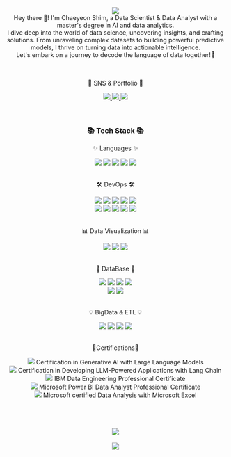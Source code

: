 

<div align=center>
	<img src="https://capsule-render.vercel.app/api?type=venom&color=6FC7E1&height=300&section=header&text=Chaeyeon's%20Github!&fontSize=90" />	
  <br>
  Hey there 👋! I'm Chaeyeon Shim, a Data Scientist & Data Analyst with a master's degree in AI and data analytics. 
  <br>
  I dive deep into the world of data science, uncovering insights, and crafting solutions. From unraveling complex datasets to building powerful predictive models, I thrive on turning data into actionable intelligence. 
<br>
Let's embark on a journey to decode the language of data together!🚀

</div>

<br>

<br>
<div align=center>
	<p>🎨 SNS & Portfolio 🎨</p>
</div>
<div align=center>
	<a href="https://www.linkedin.com/in/chaeyeonshim0930">
		<img src="https://img.shields.io/badge/LinkedIn-0A66C2?style=flat&logo=LinkedIn&logoColor=white" />
	</a>
	<a href="mailto:chaeyeon2367@gmail.com">
		<img src="https://img.shields.io/badge/Mail-30B980?style=flat&logo=Gmail&logoColor=white" />
	</a>
	<a href="https://www.instagram.com/chaeyeon__0930">
		<img src="https://img.shields.io/badge/Instagram-E4405F?style=flat&logo=Instagram&logoColor=white" />
	</a>
	<br>
</div>

<br>

<br>

<div align=center>
	<h3>📚 Tech Stack 📚</h3>
	<p>✨ Languages ✨</p>
</div>

<div align="center">
	<img src="https://img.shields.io/badge/Python-3776AB?style=flat&logo=Python&logoColor=white" />
	<img src="https://img.shields.io/badge/Tensorflow-FF6F00?style=flat&logo=Tensorflow&logoColor=white" />
	<img src="https://img.shields.io/badge/Pytorch-EE4C2C?style=flat&logo=Pytorch&logoColor=white" />
  <img src="https://img.shields.io/badge/Java-007396?style=flat&logo=Conda-Forge&logoColor=white" />
  <img src="https://img.shields.io/badge/LangChain-2563EB?style=flat&logo=Syncthing&logoColor=white" />  
</div>
<br>
<div align=center>
	<p>🛠 DevOps 🛠</p>
</div>
<div align=center>
	<img src="https://img.shields.io/badge/Pycharm-000000?style=flat&logo=Pycharm&logoColor=white" />
	<img src="https://img.shields.io/badge/Visual%20Studio%20Code-007ACC?style=flat&logo=VisualStudioCode&logoColor=white" />
	<img src="https://img.shields.io/badge/Streamlit-FF4B4B?style=flat&logo=Streamlit&logoColor=white" />
  	<img src="https://img.shields.io/badge/AWS Sagemaker-FF9900?style=flat&logo=Amazon EC2&logoColor=white" />
	<img src="https://img.shields.io/badge/Flask-000000?style=flat&logo=Flask&logoColor=white" />
	<br>
	<img src="https://img.shields.io/badge/Google%20Cloud%20Composer-4285F4?style=flat&logo=Google Cloud Composer&logoColor=white" />
	<img src="https://img.shields.io/badge/AWS-232F3E?style=flat&logo=AmazonAWS&logoColor=white" />
  	<img src="https://img.shields.io/badge/Microsoft Excel-217346?style=flat&logo=MicrosoftExcel&logoColor=white" />
	<img src="https://img.shields.io/badge/Git-F05032?style=flat&logo=Git&logoColor=white" />
  	<img src="https://img.shields.io/badge/Bash-4EAA25?style=flat&logo=GNU Bash&logoColor=white" />
</div>
<br>
<div align=center>
	<p>📊 Data Visualization 📊</p>
</div>
<div align=center>
	<img src="https://img.shields.io/badge/Power%20BI-F2C811?style=flat&logo=Power BI&logoColor=white" />
	<img src="https://img.shields.io/badge/Plotly-3F4F75?style=flat&logo=Plotly&logoColor=white" />
	<img src="https://img.shields.io/badge/Matplotlib-19E57F?style=flat&logo=Matillion&logoColor=white">
</div>
<br>
<div align=center>
	<p>📁 DataBase 📁</p>
</div>
<div align=center>
	<img src="https://img.shields.io/badge/MySQL-4479A1?style=flat&logo=MySQL&logoColor=white" />
	<img src="https://img.shields.io/badge/OracleSQL-F80000?style=flat&logo=Oracle&logoColor=white" />
	<img src="https://img.shields.io/badge/Google%20BigQuery-669DF6?style=flat&logo=Google BigQuery&logoColor=white" />
  <img src="https://img.shields.io/badge/MongoDB-47A248?style=flat&logo=MongoDB&logoColor=white" />
  <br>
  <img src="https://img.shields.io/badge/Pincecone-00B453?style=flat&logo=Pine Script&logoColor=white" />
  <img src="https://img.shields.io/badge/Chroma-FC521F?style=flat&logo=Chromatic&logoColor=white" />
</div>
<br>
<div align=center>
	<p>💡 BigData & ETL 💡</p>
</div>
<div align=center>
	<img src="https://img.shields.io/badge/Apache PySpark-E25A1C?style=flat&logo=Apache Spark&logoColor=white" />
	<img src="https://img.shields.io/badge/Apache Kafka-231F20?style=flat&logo=Apache Kafka&logoColor=white" />
	<img src="https://img.shields.io/badge/Apache Airflow-017CEE?style=flat&logo=Apache Airflow&logoColor=white" />
  <img src="https://img.shields.io/badge/Shell-FFD500?style=flat&logo=Shell&logoColor=white" />
</div>
<br>
<div align=center>
	<p>📍Certifications📍</p>
</div>
<div align=center>
	<img src="https://img.shields.io/badge/DeepLearning.AI-E84D3D?style=flat&logo=freelancermap&logoColor=white"/> Certification in Generative AI with Large Language Models
	<br>
	<img src="https://img.shields.io/badge/Udemy-A435F0?style=flat&logo=Udemy&logoColor=white"/> Certification in Developing LLM-Powered Applications with Lang Chain
	<br>
	<img src="https://img.shields.io/badge/IBM-052FAD?style=flat&logo=IBM&logoColor=white" /> IBM Data Engineering Professional Certificate
	<br>
	<img src="https://img.shields.io/badge/Microsoft-5E5E5E?style=flat&logo=Microsoft&logoColor=white" /> Microsoft Power BI Data Analyst Professional Certificate
	<br>
  	<img src="https://img.shields.io/badge/Microsoft-5E5E5E?style=flat&logo=Microsoft&logoColor=white" /> Microsoft certified Data Analysis with Microsoft Excel
</div>
<br>

<br>

<br>

<br>

<div align=center>
<img src="https://hits.seeyoufarm.com/api/count/incr/badge.svg?url=https%3A%2F%2Fgithub.com%2Fchaeyeon2367&count_bg=%23000000&title_bg=%23111010&icon=&icon_color=%23E7E7E7&title=Github&edge_flat=false)](https://hits.seeyoufarm.com" />

<br>
<br>

<img src="https://github-readme-stats.vercel.app/api?username=chaeyeon2367&show_icons=true">

</div>

<br>
<br>
<br>
<!--
**chaeyeon2367/chaeyeon2367** is a ✨ _special_ ✨ repository because its `README.md` (this file) appears on your GitHub profile.

Here are some ideas to get you started:

- 🔭 I’m currently working on ...
- 🌱 I’m currently learning ...
- 👯 I’m looking to collaborate on ...
- 🤔 I’m looking for help with ...
- 💬 Ask me about ...
- 📫 How to reach me: ...
- 😄 Pronouns: ...
- ⚡ Fun fact: ...
-->
